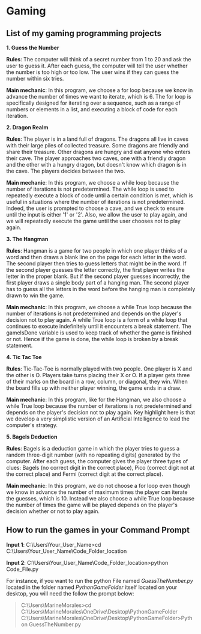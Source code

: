 # Gaming

## List of my gaming programming projects

**1. Guess the Number**

**Rules**: The computer will think of a secret number from 1 to 20 and ask the user to guess it.  After each guess, the computer will tell the user whether the number is too high or too low. The user wins if they can guess the number within six tries.

**Main mechanic**: In this program, we choose a for loop because we know in advance the number of times we want to iterate, which is 6. The for loop is specifically designed for iterating over a sequence, such as a range of numbers or elements in a list, and executing a block of code for each iteration. 

**2. Dragon Realm**

**Rules**: The player is in a land full of dragons. The dragons all live in caves with their large piles of collected treasure. Some dragons are friendly and share their treasure. Other dragons are hungry and eat anyone who enters their cave. The player approaches two caves, one with a friendly dragon and the other with a hungry dragon, but doesn't know which dragon is in the cave. The players decides between the two.

**Main mechanic**: In this program, we choose a while loop because the number of iterations is not predetermined. The while loop is used to repeatedly execute a block of code until a certain condition is met, which is useful in situations where the number of iterations is not predetermined. Indeed, the user is prompted to choose a cave, and we check to ensure until the input is either '1' or '2'. Also, we allow the user to play again, and we will repeatedly execute the game until the user chooses not to play again. 

**3. The Hangman**

**Rules**: Hangman is a game for two people in which one player thinks of a word and then draws a blank line on the page for each letter in the word. The second player then tries to guess letters that might be in the word. If the second player guesses the letter correctly, the first player writes the letter in the proper blank.
But if the second player guesses incorrectly, the first player draws a single body part of a hanging man. The second player has to guess all the letters in the word before the hanging man is completely drawn to win the game.

**Main mechanic**: In this program, we choose a while True loop because the number of iterations is not predetermined and depends on the player's decision not to play again. A while True loop is a form of a while loop that continues to execute indefinitely until it encounters a break statement. The gameIsDone variable is used to keep track of whether the game is finished or not. Hence if the game is done, the while loop is broken by a break statement.

**4. Tic Tac Toe**

**Rules**: Tic-Tac-Toe is normally played with two people. One player is X and the other is O. Players take turns placing their X or O. If a player gets three of their marks on the board in a row, column, or diagonal, they win. When the board fills up with neither player winning, the game ends in a draw.

**Main mechanic**: In this program, like for the Hangman, we also choose a while True loop because the number of iterations is not predetermined and depends on the player's decision not to play again. Key highlight here is that we develop a very simplistic version of an Artificial Intelligence to lead the computer's strategy.

**5. Bagels Deduction**

**Rules**: Bagels is a deduction game in which the player tries to guess a random three-digit number (with no repeating digits) generated by the computer. After each guess, the computer gives the player three types of clues: Bagels (no correct digit in the correct place), Pico (correct digit not at the correct place) and Fermi (correct digit at the correct place).

**Main mechanic**: In this program, we do not choose a for loop even though we know in advance the number of maximum times the player can iterate the guesses, which is 10. Instead we also choose a while True loop because the number of times the game will be played depends on the player's decision whether or not to play again.

## How to run the games in your Command Prompt

**Input 1**: C:\Users\Your_User_Name>cd C:\Users\Your_User_Name\Code_Folder_location

**Input 2**: C:\Users\Your_User_Name\Code_Folder_location>python Code_File.py 

For instance, if you want to run the python File named *GuessTheNumber.py* located in the folder named *PythonGameFolder* itself located on your desktop, you will need the follow the prompt below:

>C:\Users\MarineMorales>cd C:\Users\MarineMorales\OneDrive\Desktop\PythonGameFolder
>C:\Users\MarineMorales\OneDrive\Desktop\PythonGameFolder>Python GuessTheNumber.py

